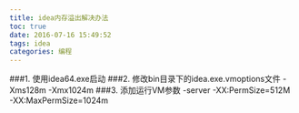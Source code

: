 ```yaml
---
title: idea内存溢出解决办法
toc: true
date: 2016-07-16 15:49:52
tags: idea
categories: 编程
---
```



###1. 使用idea64.exe启动
###2. 修改bin目录下的idea.exe.vmoptions文件
	-Xms128m
	-Xmx1024m
###3. 添加运行VM参数
     -server -XX:PermSize=512M -XX:MaxPermSize=1024m
